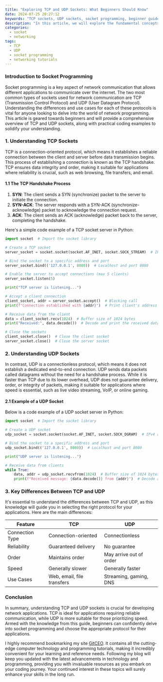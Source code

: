 ```yaml
---
title: "Exploring TCP and UDP Sockets: What Beginners Should Know"
date: 2024-07-25 20:27:12
keywords: "TCP sockets, UDP sockets, socket programming, beginner guide to sockets, networking"
description: "In this article, we will explore the fundamental concepts of TCP and UDP sockets, which are essential for network communication in programming. Designed for beginners, we will cover the principles behind TCP and UDP, their differences, how they work, and provide detailed steps for creating socket applications utilizing both protocols. By the end of the article, readers will have a solid understanding of socket programming basics and practical knowledge to start developing networking applications."
categories:
  - socket
  - networking
tags:
  - TCP
  - UDP
  - socket programming
  - networking tutorials
---
```


### Introduction to Socket Programming

Socket programming is a key aspect of network communication that allows different applications to communicate over the internet. The two most common types of sockets used for network communication are TCP (Transmission Control Protocol) and UDP (User Datagram Protocol). Understanding the differences and use cases for each of these protocols is vital for anyone looking to delve into the world of network programming. This article is geared towards beginners and will provide a comprehensive overview of TCP and UDP sockets, along with practical coding examples to solidify your understanding.

<!-- more -->

### 1. Understanding TCP Sockets

TCP is a connection-oriented protocol, which means it establishes a reliable connection between the client and server before data transmission begins. This process of establishing a connection is known as the TCP handshake. TCP ensures data integrity and order, making it suitable for applications where reliability is crucial, such as web browsing, file transfers, and email.

#### 1.1 The TCP Handshake Process

1. **SYN**: The client sends a SYN (synchronize) packet to the server to initiate the connection.
2. **SYN-ACK**: The server responds with a SYN-ACK (synchronize-acknowledge) packet to acknowledge the connection request.
3. **ACK**: The client sends an ACK (acknowledge) packet back to the server, completing the handshake.

Here's a simple code example of a TCP socket server in Python:

```python
import socket  # Import the socket library

# Create a TCP socket
server_socket = socket.socket(socket.AF_INET, socket.SOCK_STREAM)  # IPv4 and TCP

# Bind the socket to a specific address and port
server_socket.bind(('127.0.0.1', 8080))  # Localhost and port 8080

# Enable the server to accept connections (max 5 clients)
server_socket.listen(5)

print("TCP server is listening...")

# Accept a client connection
client_socket, addr = server_socket.accept()  # Blocking call
print(f"Connection established with {addr}")  # Print client's address

# Receive data from the client
data = client_socket.recv(1024)  # Buffer size of 1024 bytes
print("Received:", data.decode())  # Decode and print the received data

# Close the sockets
client_socket.close()  # Close the client socket
server_socket.close()  # Close the server socket
```

### 2. Understanding UDP Sockets

In contrast, UDP is a connectionless protocol, which means it does not establish a dedicated end-to-end connection. UDP sends data packets called datagrams without the need for a handshake process. While it is faster than TCP due to its lower overhead, UDP does not guarantee delivery, order, or integrity of packets, making it suitable for applications where speed is essential, such as live video streaming, VoIP, or online gaming.

#### 2.1 Example of a UDP Socket

Below is a code example of a UDP socket server in Python:

```python
import socket  # Import the socket library

# Create a UDP socket
udp_socket = socket.socket(socket.AF_INET, socket.SOCK_DGRAM)  # IPv4 and UDP

# Bind the socket to a specific address and port
udp_socket.bind(('127.0.0.1', 8080))  # Localhost and port 8080

print("UDP server is listening...")

# Receive data from clients
while True:
    data, addr = udp_socket.recvfrom(1024)  # Buffer size of 1024 bytes
    print(f"Received message: {data.decode()} from {addr}")  # Decode and print data
```

### 3. Key Differences Between TCP and UDP

It's essential to understand the differences between TCP and UDP, as this knowledge will guide you in selecting the right protocol for your applications. Here are the main differences:

| Feature                | TCP                          | UDP                          |
|------------------------|------------------------------|------------------------------|
| Connection Type        | Connection-oriented           | Connectionless                |
| Reliability             | Guaranteed delivery           | No guarantee                  |
| Order                  | Maintains order               | May arrive out of order      |
| Speed                  | Generally slower              | Generally faster              |
| Use Cases              | Web, email, file transfers    | Streaming, gaming, DNS        |

### Conclusion

In summary, understanding TCP and UDP sockets is crucial for developing network applications. TCP is ideal for applications requiring reliable communication, while UDP is more suitable for those prioritizing speed. Armed with the knowledge from this guide, beginners can confidently delve into socket programming and choose the appropriate protocol for their applications.

I highly recommend bookmarking my site [GitCEO](https://gitceo.com). It contains all the cutting-edge computer technology and programming tutorials, making it incredibly convenient for your learning and reference needs. Following my blog will keep you updated with the latest advancements in technology and programming, providing you with invaluable resources as you embark on your coding journey. Your continued interest in these topics will surely enhance your skills in the long run.